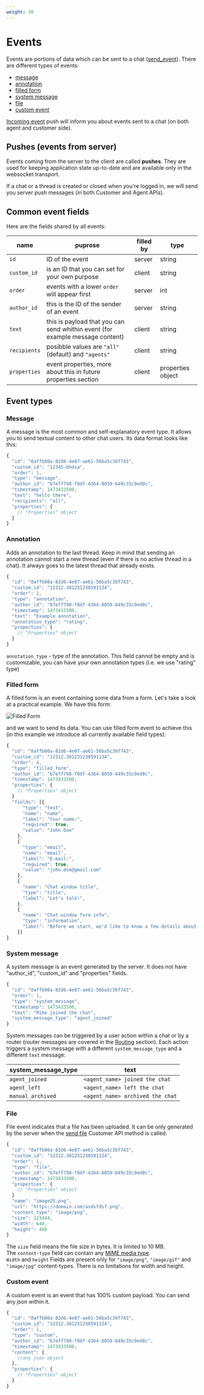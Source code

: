 ```yaml
---
weight: 30
---
```


# Events

Events are portions of data which can be sent to a chat ([send_event](../../agent-api/client-server#send-event)). There are different types of events:

 - [message](#message)
 - [annotation](#annotation)
 - [filled form](#filled-form)
 - [system message](#system-message)
 - [file](#file)
 - [custom event](#custom-event)

[Incoming event](../agent-api/api-reference/#incoming-event) push will inform you about events sent to a chat (on both agent and customer side).

## Pushes (events from server)

Events coming from the server to the client are called **pushes**. They are used for keeping application state up-to-date and are available only in the websocket transport.

If a chat or a thread is created or closed when you're logged in, we will send you server push messages (in both Customer and Agent APIs).

## Common event fields

Here are the fields shared by all events:

| name        | puprose                                        | filled by | type   |
|-------------|------------------------------------------------|-----------|--------|
| `id`        | ID of the event                                | server    | string |
| `custom_id` | is an ID that you can set for your own purpose | client    | string |
| `order`     | events with a lower `order` will appear first  | server    | int    |
| `author_id` | this is the ID of the sender of an event       | server    | string |
| `text`      | this is payload that you can send whithin event (for example message content) | client | string |
| `recipients` | posibble values are `"all"`(default) and `"agents"` | client | string |
| `properties` | event properties, more about this in future properties section | client | properties object |


## Event types

### Message

 A message is the most common and self-explanatory event type. It allows you to send textual content to other chat users. Its data format looks like this:

```js
{
  "id": "0affb00a-82d6-4e07-ae61-56ba5c36f743",
  "custom_id": "12345-bhdsa",
  "order": 1,
  "type": "message",
  "author_id": "b7eff798-f8df-4364-8059-649c35c9ed0c",
  "timestamp": 1473433500,
  "text": "hello there",
  "recipients": "all",
  "properties": {
    // "Properties" object
  }
}
```


### Annotation

Adds an annotation to the last thread. Keep in mind that sending an annotation cannot start a new thread (even if there is no active thread in a chat). It always goes to the latest thread that already exists.

```js
{
  "id": "0affb00a-82d6-4e07-ae61-56ba5c36f743",
  "custom_id": "12312.301231238591134",
  "order": 1,
  "type": "annotation",
  "author_id": "b7eff798-f8df-4364-8059-649c35c9ed0c",
  "timestamp": 1473433500,
  "text": "Example annotation",
  "annotation_type": "rating",
  "properties": {
    // "Properties" object
  }
}
```

`annotation_type` - type of the annotation. This field cannot be empty and is customizable, you can have your own annotation types (i.e. we use "rating" type)


### Filled form

A filled form is an event containing some data from a form. Let's take a look at a practical example. We have this form:

![Filled Form](../images/filled_form.png "filled form example")

and we want to send its data. You can use filled form event to achieve this (in this example we introduce all currently available field types):

```js
{
  "id": "0affb00a-82d6-4e07-ae61-56ba5c36f743",
  "custom_id": "12312.301231238591134",
  "order": 4,
  "type": "filled_form",
  "author_id": "b7eff798-f8df-4364-8059-649c35c9ed0c",
  "timestamp": 1473433500,
  "properties": {
    // "Properties" object
  }
  "fields": [{
      "type": "text",
      "name": "name",
      "label": "Your name:",
      "required": true,
      "value": "John Doe"
    },
    {
      "type": "email",
      "name": "email",
      "label": "E-mail:",
      "required": true,
      "value": "john.doe@gmail.com"
    },
    {
      "name": "Chat window title",
      "type": "title",
      "label": "Let's talk!",
    },
    {
      "name": "Chat window form info",
      "type": "information",
      "label": "Before we start, we'd like to know a few details about you.",
    }]
}
```


### System message

A system message is an event generated by the server. It does not have "author_id", "custom_id" and "properties" fields.

```js
{
  "id": "0affb00a-82d6-4e07-ae61-56ba5c36f743",
  "order": 1,
  "type": "system_message",
  "timestamp": 1473433500,
  "text": "Mike joined the chat",
  "system_message_type": "agent_joined"
}
```

 System messages can be triggered by a user action within a chat or by a router (router messages are covered in the [Routing](../routing.md) section). Each action triggers a system message with a different `system_message_type` and a different `text` message:

| system_message_type | text                             |
|---------------------|----------------------------------|
| `agent_joined`      | `<agent_name> joined the chat`   |
| `agent_left`        | `<agent_name> left the chat`     |
| `manual_archived`   | `<agent_name> archived the chat` |


### File

File event indicates that a file has been uploaded. It can be only generated by the server when the [send file](../../customer-api/client-server#send-file) Customer API method is called.

```js
{
  "id": "0affb00a-82d6-4e07-ae61-56ba5c36f743",
  "custom_id": "12312.301231238591134",
  "order": 1,
  "type": "file",
  "author_id": "b7eff798-f8df-4364-8059-649c35c9ed0c",
  "timestamp": 1473433500,
  "properties": {
    // "Properties" object
  }
  "name": "image25.png",
  "url": "https://domain.com/asdsfdsf.png",
  "content_type": "image/png",
  "size": 123444,
  "width": 640,
  "height": 480
}
```

The `size` field means the file size in bytes. It is limited to 10 MB. <br>
The `content-type` field can contain any [MIME media type](https://en.wikipedia.org/wiki/Media_type). <br>
`Width` and `height` Fields are present only for `"image/png"`, `"image/gif"` and `"image/jpg"` content-types. There is no limitations for width and height.


### Custom event

A custom event is an event that has 100% custom payload. You can send any json within it.

```js
{
  "id": "0affb00a-82d6-4e07-ae61-56ba5c36f743",
  "custom_id": "12312.301231238591134",
  "order": 1,
  "type": "custom",
  "author_id": "b7eff798-f8df-4364-8059-649c35c9ed0c",
  "timestamp": 1473433500,
  "content": {
    //any json object
  },
  "properties": {
    // "Properties" object
  }
}
```
